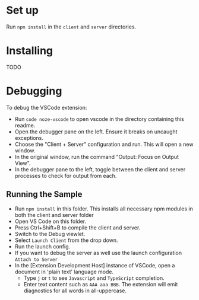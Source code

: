 # Set up

Run `npm install` in the `client` and `server` directories.

# Installing

TODO

# Debugging

To debug the VSCode extension:

* Run `code noze-vscode` to open vscode in the directory containing this readme.
* Open the debugger pane on the left. Ensure it breaks on uncaught exceptions.
* Choose the "Client + Server" configuration and run. This will open a new window.
* In the original window, run the command "Output: Focus on Output View".
* In the debugger pane to the left, toggle between the client and server processes to check for output from each.

## Running the Sample

- Run `npm install` in this folder. This installs all necessary npm modules in both the client and server folder
- Open VS Code on this folder.
- Press Ctrl+Shift+B to compile the client and server.
- Switch to the Debug viewlet.
- Select `Launch Client` from the drop down.
- Run the launch config.
- If you want to debug the server as well use the launch configuration `Attach to Server`
- In the [Extension Development Host] instance of VSCode, open a document in 'plain text' language mode.
  - Type `j` or `t` to see `Javascript` and `TypeScript` completion.
  - Enter text content such as `AAA aaa BBB`. The extension will emit diagnostics for all words in all-uppercase.
